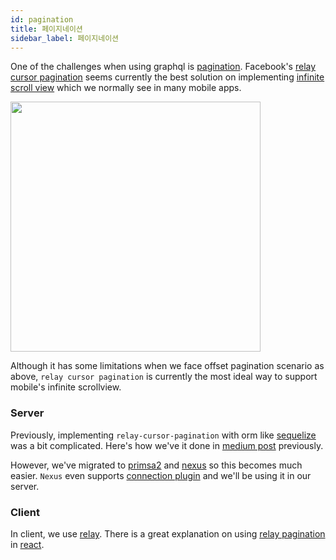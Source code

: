 ```yaml
---
id: pagination
title: 페이지네이션
sidebar_label: 페이지네이션
---
```


One of the challenges when using graphql is [pagination](https://graphql.org/learn/pagination). Facebook's [relay cursor pagination](https://relay.dev/graphql/connections.htm) seems currently the best solution on implementing [infinite scroll view](https://github.com/pronebird/UIScrollView-InfiniteScroll) which we normally see in many mobile apps.

<img src="https://user-images.githubusercontent.com/27461460/89128314-dad82900-d52f-11ea-86b4-0b54dbba2860.png" width="400"/>

Although it has some limitations when we face offset pagination scenario as above, `relay cursor pagination` is currently the most ideal way to support mobile's infinite scrollview.

### Server

Previously, implementing `relay-cursor-pagination` with orm like [sequelize](https://sequelize.org) was a bit complicated. Here's how we've it done in [medium post](https://medium.com/graphql-seoul/graphql-pagination-%EA%B5%AC%ED%98%84%ED%95%98%EA%B8%B0-relays-cursor-based-connection-pattern-72ab0daceed4) previously.

However, we've migrated to [primsa2](prisma.io) and [nexus](https://www.nexusjs.org) so this becomes much easier. `Nexus` even supports [connection plugin](https://nexusjs.org/components-standalone/schema/plugins/connection#connection-plugin) and we'll be using it in our server.

### Client

In client, we use [relay](https://relay.dev). There is a great explanation on using [relay pagination](https://www.howtographql.com/react-relay/8-pagination) in [react](https://reactjs.org).
